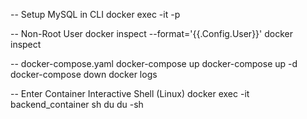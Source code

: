 -- Setup MySQL in CLI
docker exec -it <container-name> <service-name> -p

-- Non-Root User
docker inspect <container-name> --format='{{.Config.User}}'
docker inspect <container-name>

-- docker-compose.yaml
docker-compose up
docker-compose up -d
docker-compose down
docker logs <container-name>

-- Enter Container Interactive Shell (Linux)
docker exec -it backend_container sh
du
du -sh
